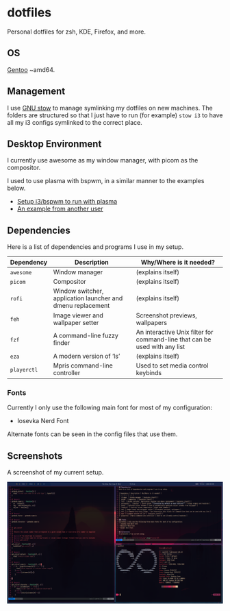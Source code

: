# dotfiles

Personal dotfiles for zsh, KDE, Firefox, and more.

## OS

[Gentoo](https://wiki.gentoo.org/wiki/Main_Page) ~amd64.

## Management

I use [GNU stow](https://www.gnu.org/software/stow/) to manage symlinking my dotfiles on new machines. The folders are structured so that I just have to run (for example) `stow i3` to have all my i3 configs symlinked to the correct place. 

## Desktop Environment
I currently use awesome as my window manager, with picom as the compositor.

I used to use plasma with bspwm, in a similar manner to the examples below.
* [Setup i3/bspwm to run with plasma](https://userbase.kde.org/Tutorials/Using_Other_Window_Managers_with_Plasma)
* [An example from another user](https://www.reddit.com/r/unixporn/comments/64mihc/i3_kde_plasma_a_match_made_in_heaven/)

## Dependencies
Here is a list of dependencies and programs I use in my setup.

| Dependency | Description | Why/Where is it needed? |
| --- | --- | --- |
| `awesome` | Window manager | (explains itself) |
| `picom` | Compositor | (explains itself) |
| `rofi` | Window switcher, application launcher and dmenu replacement | (explains itself) |
| `feh` | Image viewer and wallpaper setter | Screenshot previews, wallpapers |
| `fzf` | A command-line fuzzy finder  | An interactive Unix filter for command-line that can be used with any list |
| `eza` | A modern version of ‘ls’ | (explains itself) |
| `playerctl` | Mpris command-line controller | Used to set media control keybinds |

### Fonts
Currently I only use the following main font for most of my configuration:
* Iosevka Nerd Font

Alternate fonts can be seen in the config files that use them.

## Screenshots
A screenshot of my current setup.

<img src="screenshots/current.png" align="center"/>
